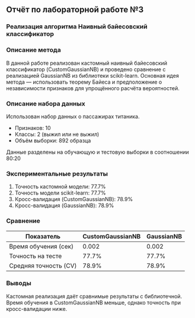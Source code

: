 ## Отчёт по лабораторной работе №3

### Реализация алгоритма Наивный байесовский классификатор

### Описание метода

В данной работе реализован кастомный наивный байесовский классификатор (CustomGaussianNB) и проведено сравнение с реализацией GaussianNB из библиотеки scikit-learn. Основная идея метода — использовать теорему Байеса и предположение о независимости признаков для упрощённого расчёта вероятностей.

### Описание набора данных
Использован набор данных о пассажирах титаника.

- Признаков: 10
 - Классы: 2 (выжил или не выжил)
 - Объём выборки: 892 образца

Данные разделены на обучающую и тестовую выборки в соотношении 80:20

### Экспериментальные результаты

1. Точность кастомной модели: 77.7%
2. Точность модели scikit-learn: 77.7%
3. Кросс-валидация (CustomGaussianNB): 78.9%
4. Кросс-валидация (GaussianNB): 78.9%

### Сравнение

| Показатель             | 	CustomGaussianNB | 	GaussianNB |
|------------------------|-------------------|-------------|
| Время обучения (сек)   | 	0.002	           | 0.002       |
| Точность на тесте	     | 77.7%	            | 77.7%       |
| Средняя точность (CV)	 | 78.9%             | 	78.9%      |

### Выводы

Кастомная реализация даёт сравнимые результаты с библиотечной.
Время обучения в CustomGaussianNB меньше, однако точность при кросс-валидации ниже.